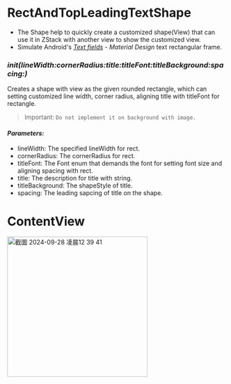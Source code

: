 # RectAndTopLeadingTextShape
- The Shape help to quickly create a customized shape(View) that can use it in ZStack with another view to show the customized view.
- Simulate Android's *[Text fields](https://m2.material.io/components/text-fields)  - Material Design* text rectangular frame.

### *init(lineWidth:cornerRadius:title:titleFont:titleBackground:spacing:)*
Creates a shape with view as the given rounded rectangle, which can setting customized
line width, corner radius, aligning title with titleFont for rectangle.
     
> Important: `Do not implement it on background with image.`

#### *Parameters:*
- lineWidth: The specified lineWidth for rect.
- cornerRadius: The cornerRadius for rect.
- titleFont: The Font enum that demands the font for setting font size and aligning spacing with rect.
- title: The description for title with string.
- titleBackground: The shapeStyle of title.
- spacing: The leading sapcing of title on the shape.

# ContentView
<img width="322" alt="截圖 2024-09-28 凌晨12 39 41" src="https://github.com/user-attachments/assets/b3531639-e8cb-4d82-b4a9-530c3ae6fb8d">

